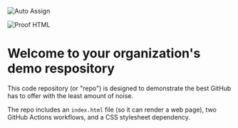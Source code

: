 ![Auto Assign](https://github.com/digitvalley/demo-repository/actions/workflows/auto-assign.yml/badge.svg)

![Proof HTML](https://github.com/digitvalley/demo-repository/actions/workflows/proof-html.yml/badge.svg)

# Welcome to your organization's demo respository
This code repository (or "repo") is designed to demonstrate the best GitHub has to offer with the least amount of noise.

The repo includes an `index.html` file (so it can render a web page), two GitHub Actions workflows, and a CSS stylesheet dependency.
